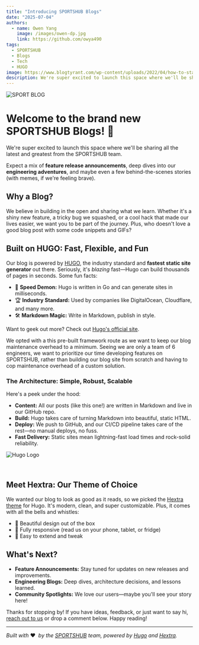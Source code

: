 ```yaml
---
title: "Introducing SPORTSHUB Blogs"
date: "2025-07-04"
authors:
  - name: Owen Yang
    image: /images/owen-dp.jpg
    link: https://github.com/owya490
tags:
  - SPORTSHUB
  - Blogs
  - Tech
  - HUGO
image: https://www.blogtyrant.com/wp-content/uploads/2022/04/how-to-start-a-sports-blog.png
description: We're super excited to launch this space where we'll be sharing all the latest and greatest from the SPORTSHUB team.
---
```


![SPORT BLOG](https://www.blogtyrant.com/wp-content/uploads/2022/04/how-to-start-a-sports-blog.png)

# Welcome to the brand new **SPORTSHUB Blogs**! 🎉

We're super excited to launch this space where we'll be sharing all the latest and greatest from the SPORTSHUB team.

<!--more-->

Expect a mix of **feature release announcements**, deep dives into our **engineering adventures**, and maybe even a few behind-the-scenes stories (with memes, if we're feeling brave).

## Why a Blog?

We believe in building in the open and sharing what we learn. Whether it's a shiny new feature, a tricky bug we squashed, or a cool hack that made our lives easier, we want you to be part of the journey. Plus, who doesn't love a good blog post with some code snippets and GIFs?

## Built on HUGO: Fast, Flexible, and Fun

Our blog is powered by [HUGO](https://gohugo.io/), the industry standard and **fastest static site generator** out there. Seriously, it's _blazing_ fast—Hugo can build thousands of pages in seconds. Some fun facts:

- 🚀 **Speed Demon:** Hugo is written in Go and can generate sites in milliseconds.
- 🏆 **Industry Standard:** Used by companies like DigitalOcean, Cloudflare, and many more.
- 🛠️ **Markdown Magic:** Write in Markdown, publish in style.

Want to geek out more? Check out [Hugo's official site](https://gohugo.io/about/).

We opted with a this pre-built framework route as we want to keep our blog maintenance overhead to a minimum. Seeing we are only a team of 6 engineers, we want to prioritize our time developing features on SPORTSHUB, rather than building our blog site from scratch and having to cop maintenance overhead of a custom solution.

### The Architecture: Simple, Robust, Scalable

Here's a peek under the hood:

- **Content:** All our posts (like this one!) are written in Markdown and live in our GitHub repo.
- **Build:** Hugo takes care of turning Markdown into beautiful, static HTML.
- **Deploy:** We push to GitHub, and our CI/CD pipeline takes care of the rest—no manual deploys, no fuss.
- **Fast Delivery:** Static sites mean lightning-fast load times and rock-solid reliability.

![Hugo Logo](https://gohugo.io/images/hugo-logo-wide.svg)

&nbsp;

## Meet Hextra: Our Theme of Choice

We wanted our blog to look as good as it reads, so we picked the [Hextra theme](https://github.com/imfing/hextra) for Hugo. It's modern, clean, and super customizable. Plus, it comes with all the bells and whistles:

- 🌈 Beautiful design out of the box
- 📱 Fully responsive (read us on your phone, tablet, or fridge)
- 🧩 Easy to extend and tweak

## What's Next?

- **Feature Announcements:** Stay tuned for updates on new releases and improvements.
- **Engineering Blogs:** Deep dives, architecture decisions, and lessons learned.
- **Community Spotlights:** We love our users—maybe you'll see your story here!

Thanks for stopping by! If you have ideas, feedback, or just want to say hi, [reach out to us](https://www.sportshub.net.au/) or drop a comment below. Happy reading!

---

_Built with_ ❤️&nbsp; _by the [SPORTSHUB](https://www.sportshub.net.au/) team, powered by [Hugo](https://gohugo.io/) and [Hextra](https://github.com/imfing/hextra)._
